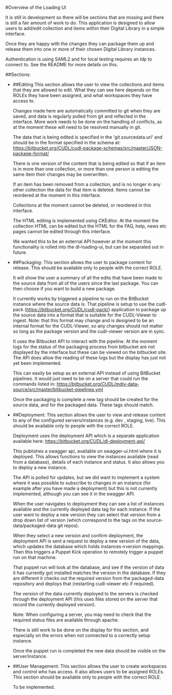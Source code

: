 #Overview of the Loading UI

It is still in development so there will be sections that are missing and there is still a fair amount of work to do.
This application is designed to allow users to add/edit collection and items within their Digital Library in a simple
interface.

Once they are happy with the changes they can package them up and release them into one or more of their chosen Digital
Library instances.

Authentication is using SAML2 and for local testing requires an Idp to connect to.  See the README for more details on
this.

##Sections:

  - ##Editing
      This section allows the user to view the collections and items that they are allowed to edit. What they can see
      here depends on the ROLEs they have been assigned, and what workspaces they have access to.

      Changes made here are automatically committed to git when they are saved, and data is regularly pulled from git
      and reflected in the interface.  More work needs to be done on the handling of conflicts, as at the moment these
      will need to be resolved manually in git.

      The data that is being edited is specified in the 'git.sourcedata.url' and should be in the format specified in
      the schema at: https://bitbucket.org/CUDL/cudl-package-schemas/src/master/JSON-package-format/

      There is one version of the content that is being edited so that if an item is in more than one collection, or
      more than one person is editing the same item their changes may be overwritten.

      If an item has been removed from a collection, and is no longer in any other collection the data for that item is
      deleted.  Items cannot be reordered at the moment in this interface.

      Collections at the moment cannot be deleted, or reordered in this interface.

      The HTML editing is implemented using CKEditor. At the moment the collection HTML can be edited but the HTML for
      the FAQ, help, news etc pages cannot be edited through this interface.

      We wanted this to be an external API however at the moment this functionality is rolled into the dl-loading-ui,
      but can be separated out in future.

  - ##Packaging:
      This section allows the user to package content for release. This should be available only to people with the
      correct ROLE.

      It will show the user a summary of all the edits that have been made to the source data from all of the users
       since the last package.  You can then choose if you want to build a new package.

      It currently works by triggered a pipeline to run on the BitBucket instance where the source data is.  That
      pipeline is setup to use the cudl-pack (https://bitbucket.org/CUDL/cudl-pack/) application to package up the
      source data into a format that is suitable for the CUDL-Viewer to ingest. Note: that this format may change
      and is designed to be an internal format for the CUDL-Viewer, so any changes should not matter so long as the
      package version and the cudl-viewer version are in sync.

      It uses the Bitbucket API to interact with the pipeline.  At the moment logs for the status of the packaging
       process from bitbucket are not displayed by the interface but these can be viewed on the bitbucket site. The
        API does allow the reading of these logs but the display has just not yet been implemented.

      This can easily be setup as an external API instead of using BitBucket pipelines. It would just need to be on a
      server that could run the commands listed in:
        https://bitbucket.org/CUDL/mdiv-data-source/src/master/bitbucket-pipelines.yml

      Once the packaging is complete a new tag should be created for the source data, and for the packaged data. These
      tags should match.

  - ##Deployment:
      This section allows the user to view and release content to any of the configured servers/instances (e.g. dev
      , staging, live). This should be available only to people with the correct ROLE.

      Deployment uses the deployment API which is a separate application available here:
      https://bitbucket.org/CUDL/dl-deployment-api/

      This publishes a swagger api, available on swagger-ui.html where it is deployed.  This allows functions to view
      the instances available (read from a database), details of each instance and status. It also allows you to
      deploy a new instance.

      The API is polled for updates, but we did want to implement a system where it was possible to subscribe to
      changes in an instance (for example after you have made a deployment) but this is not currently implemented,
      although you can see it in the swagger API.

      When the user navigates to deployment they can see a list of instances available and the currently deployed
      data tag for each instance.  If the user want to deploy a new version they can select that version from a drop
      down list of version (which correspond to the tags on the source-data/packaged-data git repos).

      When they select a new version and confirm deployment, the deployment API is sent a request to deploy a new
      version of the data, which updates the database which holds instances->version mappings. Then this triggers
      a Puppet Kick operation to remotely trigger a puppet run on that machine.

      That puppet run will look at the database, and see if the version of data it has currently got installed
      matches the version in the database.  If they are different it checks out the required version from the
      packaged-data repository and deploys that (restarting cudl-viewer etc if required).

      The version of the data currently deployed to the servers is checked through the deployment API (this uses
      files stored on the server that record the currently deployed version).

      Note: When configuring a server, you may need to check that the required status files are available through
      apache.

      There is still work to be done on the display for this section, and especially on the errors when not connected
      to a correctly setup instance.

      Once the puppet run is completed the new data should be visible on the server/instance.

  - ##User Management:
      This section allows the user to create workspaces and control who has access.  It also allows users to be
       assigned ROLEs. This section should be available only to people with the correct ROLE.

      To be implemented.
